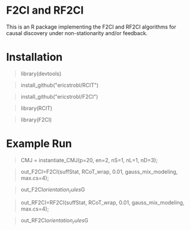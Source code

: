 # F2CI and RF2CI

This is an R package implementing the F2CI and RF2CI algorithms for causal discovery under non-stationarity and/or feedback.

# Installation

> library(devtools)

> install_github("ericstrobl/RCIT")

> install_github("ericstrobl/F2CI")

> library(RCIT)

> library(F2CI)

# Example Run

> CMJ = instantiate_CMJ(p=20, en=2, nS=1, nL=1, nD=3);

> out_F2CI=F2CI(suffStat, RCoT_wrap, 0.01, gauss_mix_modeling, max.cs=4);

> out_F2CI$orientation_rules$G

> out_RF2CI=RF2CI(suffStat, RCoT_wrap, 0.01, gauss_mix_modeling, max.cs=4);

> out_RF2CI$orientation_rules$G
